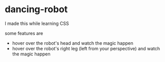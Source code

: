 # dancing-robot

I made this while learning CSS

some features are
  - hover over the robot's head and watch the magic happen
  - hover over the robot's right leg (left from your perspective) and watch the magic happen
